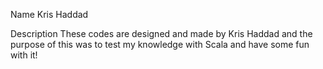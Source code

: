 Name
Kris Haddad

Description 
These codes are designed and made by Kris Haddad and the purpose of this was to test my knowledge with Scala and have some fun with it! 
